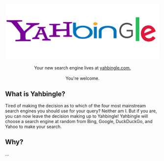 <p align="center">
	<a alt="yahbingle logo" href="https://yahbingle.com">
  <img alt="yahbingle-logo" src="./static/img/yahbingle-logo.png" width="700"><a/>
</p>

<p align="center">
  Your new search engine lives at <a href="https://yahbingle.com">yahbingle.com.<a/>
  <br/>
  <br/>
  You're welcome.
</p>

## What is Yahbingle?

Tired of making the decision as to which of the four most mainstream search engines you should use for your query? Neither am I. But if you are, you can now leave the decision making up to Yahbingle! Yahbingle will choose a search engine at random from Bing, Google, DuckDuckGo, and Yahoo to make your search.

## Why?
...
